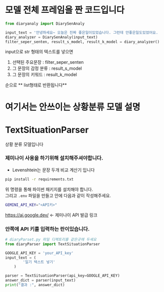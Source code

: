 # 모델 전체 프레임을 짠 코드입니다

```python
from diaryanaly import DiarySenAnaly

input_text = '안녕하세요~ 오늘은 진짜 좋은일이있었습니다. 그런데 안좋은일도있었어요. 코드를 짜는데 집중이 하나도안되네..'
diary_analyzer = DiarySenAnaly(input_text)
filter_seper_senten, result_s_model, result_k_model = diary_analyzer()
```

input으로 str 형태의 텍스트를 넣으면 
1. 선택된 주요문장 : filter_seper_senten
2. 그 문장의 감정 분류 : result_s_model
3. 그 문장의 키워드 : result_k_model
   
순으로 ** list형태로 반환됩니다**



# 여기서는 안쓰이는 상황분류 모델 설명
# TextSituationParser
상황 분류 모델입니다

### 제미나이 사용을 하기위해 설치해주셔야합니다.
-  Levenshtein는 문장 두개 비교 계산기 입니다

```bash
pip install -r requirements.txt
```
위 명령을 통해 파이썬 패키지를 설치해야 합니다.  
그리고 `.env` 파일을 만들고 안에 다음과 같이 작성해주세요.

```bash
GEMINI_API_KEY="<API키>"
```

https://ai.google.dev/ <- 제미나이 API 발급 링크
### 안쪽에 API 키를 입력하는 란이있습니다.
```python
# diaryParset.py 파일 디렉토리를 같은곳에 두세요
from diaryParser import TextSituationParser

GOOGLE_API_KEY = 'your_API_key'
input_text = (
        '일기 텍스트 넣기'
    )

parser = TextSituationParser(api_key=GOOGLE_API_KEY)
answer_dict = parser(input_text)
print("결과 :", answer_dict)

```
